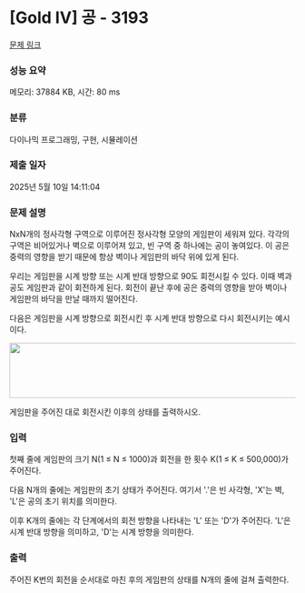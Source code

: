 # [Gold IV] 공 - 3193 

[문제 링크](https://www.acmicpc.net/problem/3193) 

### 성능 요약

메모리: 37884 KB, 시간: 80 ms

### 분류

다이나믹 프로그래밍, 구현, 시뮬레이션

### 제출 일자

2025년 5월 10일 14:11:04

### 문제 설명

<p>NxN개의 정사각형 구역으로 이루어진 정사각형 모양의 게임판이 세워져 있다. 각각의 구역은 비어있거나 벽으로 이루어져 있고, 빈 구역 중 하나에는 공이 놓여있다. 이 공은 중력의 영향을 받기 때문에 항상 벽이나 게임판의 바닥 위에 있게 된다.</p>

<p>우리는 게임판을 시계 방향 또는 시계 반대 방향으로 90도 회전시킬 수 있다. 이때 벽과 공도 게임판과 같이 회전하게 된다. 회전이 끝난 후에 공은 중력의 영향을 받아 벽이나 게임판의 바닥을 만날 때까지 떨어진다.</p>

<p>다음은 게임판을 시계 방향으로 회전시킨 후 시계 반대 방향으로 다시 회전시키는 예시이다.</p>

<p style="text-align: center;"><img alt="" src="https://upload.acmicpc.net/d5d1f037-63f7-40ed-a5f6-3ce72bb4aad7/-/preview/" style="width: 562px; height: 97px;"></p>

<p>게임판을 주어진 대로 회전시킨 이후의 상태를 출력하시오.</p>

### 입력 

 <p>첫째 줄에 게임판의 크기 N(1 ≤ N ≤ 1000)과 회전을 한 횟수 K(1 ≤ K ≤ 500,000)가 주어진다.</p>

<p>다음 N개의 줄에는 게임판의 초기 상태가 주어진다. 여기서 '.'은 빈 사각형, 'X'는 벽, 'L'은 공의 초기 위치를 의미한다.</p>

<p>이후 K개의 줄에는 각 단계에서의 회전 방향을 나타내는 'L' 또는 'D'가 주어진다. 'L'은 시계 반대 방향을 의미하고, 'D'는 시계 방향을 의미한다.</p>

### 출력 

 <p>주어진 K번의 회전을 순서대로 마친 후의 게임판의 상태를 N개의 줄에 걸쳐 출력한다.</p>

